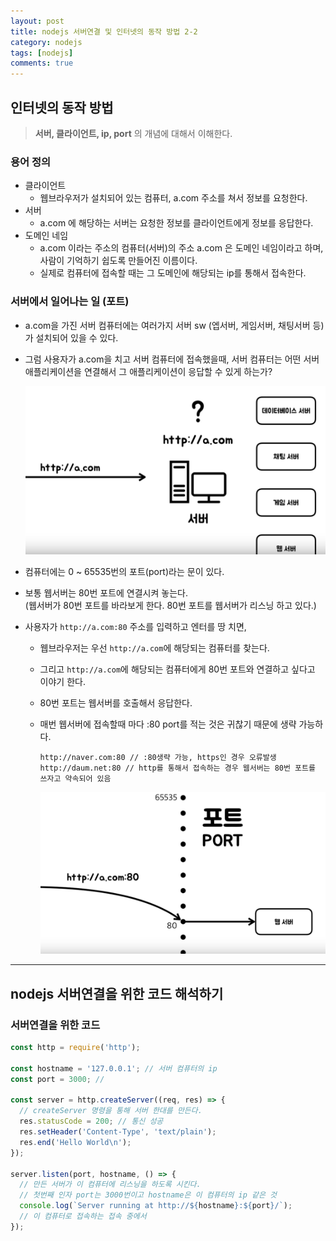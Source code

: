 ```yaml
---
layout: post
title: nodejs 서버연결 및 인터넷의 동작 방법 2-2
category: nodejs
tags: [nodejs]
comments: true
---
```


## 인터넷의 동작 방법
> **서버, 클라이언트, ip, port** 의 개념에 대해서 이해한다.

### 용어 정의
- 클라이언트
  - 웹브라우저가 설치되어 있는 컴퓨터, a.com 주소를 쳐서 정보를 요청한다.
- 서버
  - a.com 에 해당하는 서버는 요청한 정보를 클라이언트에게 정보를 응답한다.
- 도메인 네임
  - a.com 이라는 주소의 컴퓨터(서버)의 주소 a.com 은 도메인 네임이라고 하며, 사람이 기억하기 쉽도록 만들어진 이름이다.
  - 실제로 컴퓨터에 접속할 때는 그 도메인에 해당되는 ip를 통해서 접속한다.

### 서버에서 일어나는 일 (포트)
- a.com을 가진 서버 컴퓨터에는 여러가지 서버 sw (엡서버, 게임서버, 채팅서버 등)가 설치되어 있을 수 있다.
- 그럼 사용자가 a.com을 치고 서버 컴퓨터에 접속했을때, 서버 컴퓨터는 어떤 서버애플리케이션을 연결해서 그 애플리케이션이 응답할 수 있게 하는가?

  <p text-align="center"><img width="600px" height="" src="assets/server.png"></p>

- 컴퓨터에는 0 ~ 65535번의 포트(port)라는 문이 있다.
- 보통 웹서버는 80번 포트에 연결시켜 놓는다.    
  (웹서버가 80번 포트를 바라보게 한다. 80번 포트를 웹서버가 리스닝 하고 있다.)
- 사용자가 `http://a.com:80` 주소를 입력하고 엔터를 땅 치면,
  - 웹브라우저는 우선 `http://a.com`에 해당되는 컴퓨터를 찾는다.
  - 그리고 `http://a.com`에 해당되는 컴퓨터에게 80번 포트와 연결하고 싶다고 이야기 한다.
  - 80번 포트는 웹서버를 호출해서 응답한다.
  - 매번 웹서버에 접속할때 마다 :80 port를 적는 것은 귀찮기 때문에 생략 가능하다.

    ```
    http://naver.com:80 // :80생략 가능, https인 경우 오류발생
    http://daum.net:80 // http를 통해서 접속하는 경우 웹서버는 80번 포트를 쓰자고 약속되어 있음
    ```
    <p text-align="center"><img width="600px" height="" src="assets/port.png"></p>


***


## nodejs 서버연결을 위한 코드 해석하기

### 서버연결을 위한 코드

  ```javascript
  const http = require('http');

  const hostname = '127.0.0.1'; // 서버 컴퓨터의 ip
  const port = 3000; //

  const server = http.createServer((req, res) => {
    // createServer 명령을 통해 서버 한대를 만든다.
    res.statusCode = 200; // 통신 성공
    res.setHeader('Content-Type', 'text/plain');
    res.end('Hello World\n');
  });

  server.listen(port, hostname, () => {
    // 만든 서버가 이 컴퓨터에 리스닝을 하도록 시킨다.
    // 첫번째 인자 port는 3000번이고 hostname은 이 컴퓨터의 ip 같은 것
    console.log(`Server running at http://${hostname}:${port}/`);
    // 이 컴퓨터로 접속하는 접속 중에서
  });
  ```
